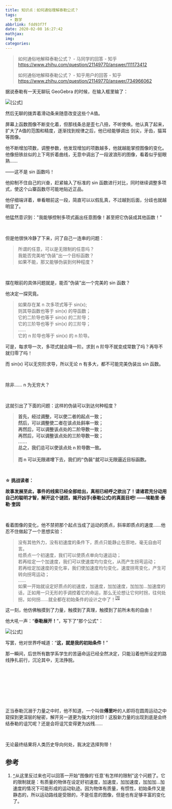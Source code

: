 ```yaml
---
title: 知识点：如何通俗理解泰勒公式？
tags:
  - 数学
abbrlink: fdd93f7f
date: 2020-02-08 16:27:42
mathjax:
img:
categories:
---
```



> 如何通俗地解释泰勒公式？ - 马同学的回答 - 知乎 https://www.zhihu.com/question/21149770/answer/111173412
>
> 如何通俗地解释泰勒公式？ - 知乎用户的回答 - 知乎 https://www.zhihu.com/question/21149770/answer/734966062
>

<div class="RichContent-inner"><span class="RichText ztext CopyrightRichText-richText" itemprop="text"><p>据说泰勒有一天无聊玩 GeoGebra 的时候，在输入框里输了：</p><p><img src="https://www.zhihu.com/equation?tex=Y%3DA_%7B0%7D%2BA_%7B1%7Dx%2BA_%7B2%7Dx%5E2%2BA_%7B3%7Dx%5E3%2BA_%7B4%7Dx%5E4%2BA_%7B5%7Dx%5E5%2BA_%7B6%7Dx%5E6%2BA_%7B7%7Dx%5E7%2BA_%7B8%7Dx%5E8%2BA_%7B9%7Dx%5E9" alt="[公式]" eeimg="1" data-formula="Y=A_{0}+A_{1}x+A_{2}x^2+A_{3}x^3+A_{4}x^4+A_{5}x^5+A_{6}x^6+A_{7}x^7+A_{8}x^8+A_{9}x^9"></p><p>然后无聊的拨弄着滑动条来随意改变这些个A值。</p><p>屏幕上函数图像不断变化着，但那线条总是歪七八扭，不听使唤。他认真了起来，扩大了A值的范围和精度，逐渐找到规律之后，他已经能够调出 剑尖，牙齿，猫耳 等图像。</p><p>他不断增加项数，调整参数，他发现增加的项数越多，他就越能掌控图像的变化。他像扭铁丝似的上下弯折着曲线，无意中调出了一段波浪形的图像，看着似乎挺眼熟……</p><p>——这不是 sin 函数吗！</p><p>他抑制不住自己的兴奋，赶紧输入了标准的 sin 函数进行对比，同时继续调整多项式，使这个山寨函数尽可能地贴近正品。</p><p>他仔细端详着，单看眼前这一段，简直可以以假乱真，不过越到后面，分歧也就越明显了。</p><p>他猛然意识到："我能够控制多项式画出任意图像！甚至把它伪装成其他函数！"</p><p class="ztext-empty-paragraph"><br></p><p>但是他很快冷静了下来，问了自己一连串的问题：</p><blockquote>所谓的任意，可以是无限制的任意吗？<br>我能否完美地"伪装"出一个目标函数？<br>如果不能，那又能够伪装到何种程度？</blockquote><p class="ztext-empty-paragraph"><br></p><p>摆在眼前的具体问题就是，能否"伪装"出一个完美的 sin 函数？</p><p>他决定一探究竟。</p><blockquote>如果存在某 n 次多项式等于 sin(x);<br>则其导函数也等于 sin(x) 的导函数；<br>它的二阶导也等于 sin(x) 的二阶导；<br>它的三阶导也等于 sin(x) 的三阶导；<br>……<br>它的 n 阶导也等于 sin(x) 的 n 阶导。</blockquote><p>可是，每求导一次，多项式就会降一阶。求到 n 阶导不就变成常数了吗？再导不就归零了吗！</p><p>而 sin(x) 可以无穷阶求导，所以无论 n 有多大，都不可能完美伪装出 sin 函数。</p><p class="ztext-empty-paragraph"><br></p><p>除非…… n 为无穷大？</p><p class="ztext-empty-paragraph"><br></p><p>这就引出了下面的问题：这样的伪装可以到达何种程度？</p><blockquote><b>首先，经过调整，可以使二者的起点一致；</b><br><b>然后，可以调整使二者在该点处斜率一致；</b><br><b>再然后，可以调整该点处的二阶导数一致；</b><br><b>再然后，可以调整该点处的三阶导数一致；</b><br><b>……</b><br><b>总之，我们总可以使该点处 n 阶导数一致。</b><br><br><b>而 n 可以无限递增下去，我们的"伪装"就可以无限逼近目标函数。</b></blockquote><p class="ztext-empty-paragraph"><br></p><p><b>☆ 挑战读者：</b></p><p><b>故事发展至此，事件的线索已经全部给出，真相已经呼之欲出了！请诸君充分动用自己的聪明才智，解开这个谜团，揭开凶手(泰勒公式)的真面目吧! ——埃勒里·泰勒·奎因</b></p><p class="ztext-empty-paragraph"><br></p><p>看着图像的变化，他不禁把那个起点当成了运动的质点，斜率即质点的速度……他忍不住做起了一个思想实验：</p><blockquote>没有其他外力，没有初速度的条件下，质点只能静止在原地，毫无自由可言。<br>给质点一个初速度，我们可以使质点单向匀速运动；<br>若再给定一个加速度，我们可以使速度均匀变化，从而产生拐弯运动；<br>若再给定加速度的变化率，我们使加速度均匀变化，速度拐弯变化，产生可转向拐弯运动；<br>……<br>如果一开始就设定好质点的初速度，加速度，加加速度，加加加…加速度的话，正如用一只无形的手调控着它的命运，那么无论想让它何时拐，往何处拐，如何拐……就全都在初始条件的设计之中了！<sup data-text="从这里反过来也可以回答一开始&quot;图像的'任意'有怎样的限制&quot;这个问题了。它的限制就是：有质量的物体在设定好初速度，加速度，加加速度，加加加…加速度的情况下可能形成的运动轨迹。因为物体有质量，有惯性，初始条件又是静态的，所以运动路线是受限的，不是任意的图像，但是也有足够丰富的变化了。" data-url="" data-numero="1" data-draft-node="inline" data-draft-type="reference" data-tooltip="从这里反过来也可以回答一开始&quot;图像的'任意'有怎样的限制&quot;这个问题了。它的限制就是：有质量的物体在设定好初速度，加速度，加加速度，加加加…加速度的情况下可能形成的运动轨迹。因为物体有质量，有惯性，初始条件又是静态的，所以运动路线是受限的，不是任意的图像，但是也有足够丰富的变化了。" data-tooltip-preset="white" data-tooltip-classname="ztext-referene-tooltip"><a id="ref_1_0" href="#ref_1" data-reference-link="true" aria-labelledby="ref_1">[1]</a></sup></blockquote><p>这一刻，他仿佛触摸到了力量，触摸到了真理，触摸到了前所未有的自由！</p><p>他大吼一声：“<b>泰勒展开！</b>”，写下了"那个公式"： </p><p><img src="https://www.zhihu.com/equation?tex=f%28x%29%3D%5Cfrac%7Bf%28x_%7B0%7D%29%7D%7B0%21%7D%2B%5Cfrac%7Bf%27%28x_%7B0%7D%29%7D%7B1%21%7D%28x-x_%7B0%7D%29%2B%5Cfrac%7Bf%27%27%28x_%7B0%7D%29%7D%7B2%21%7D%28x-x_%7B0%7D%29%5E2%2B%E2%80%A6%2B%5Cfrac%7Bf%5E%7B%28n%29%7D%28x_%7B0%7D%29%7D%7Bn%21%7D%28x-x_%7B0%7D%29%5En%2BR_%7Bn%7D%28x%29" alt="[公式]" eeimg="1" data-formula="f(x)=\frac{f(x_{0})}{0!}+\frac{f'(x_{0})}{1!}(x-x_{0})+\frac{f''(x_{0})}{2!}(x-x_{0})^2+…+\frac{f^{(n)}(x_{0})}{n!}(x-x_{0})^n+R_{n}(x)"></p><p>写罢，他对世界呼喊道：“<b>这，就是我的初始条件！</b>”</p><p>那一瞬间，后世所有数学系学生的苦逼命运已经全然决定，只能沿着他所设定的路线挣扎前行，沉沦其中，无法挣脱。</p><p class="ztext-empty-paragraph"><br></p><p class="ztext-empty-paragraph"><br></p><p class="ztext-empty-paragraph"><br></p><p class="ztext-empty-paragraph"><br></p><p>正当泰勒沉溺于力量之中时，他不知道，一个叫做<b>傅里叶</b>的人即将在圆周运动之中窥探到更深层的秘密，解开另一道更为强大的封印！这股新力量的出现到底是会终结泰勒的诅咒呢？还是会将诅咒变得更为凶残……</p><p class="ztext-empty-paragraph"><br></p><p>无论最终结果将人类历史导向何处，我决定选择狗带！</p><h2>参考</h2><ol class="ReferenceList"><li id="ref_1" tabindex="0"><a class="ReferenceList-backLink" href="#ref_1_0" aria-label="back" data-reference-link="true">^</a><span>从这里反过来也可以回答一开始"图像的'任意'有怎样的限制"这个问题了。它的限制就是：有质量的物体在设定好初速度，加速度，加加速度，加加加…加速度的情况下可能形成的运动轨迹。因为物体有质量，有惯性，初始条件又是静态的，所以运动路线是受限的，不是任意的图像，但是也有足够丰富的变化了。</span></li></ol></span></div>
